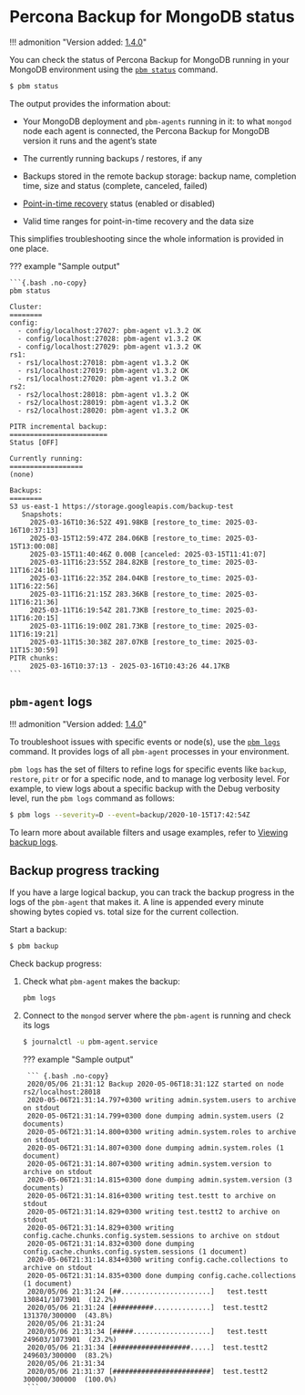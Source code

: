 # Percona Backup for MongoDB status

!!! admonition "Version added: [1.4.0](../release-notes/1.4.0.md)"

You can check the status of Percona Backup for MongoDB running in your MongoDB environment using the [`pbm status`](../reference/pbm-commands.md#pbm-status) command.

```{.bash data-prompt="$"}
$ pbm status
```

The output provides the information about:

* Your MongoDB deployment and `pbm-agents` running in it: to what `mongod` node each agent is connected, the Percona Backup for MongoDB version it runs and the agent’s state

* The currently running backups / restores, if any

* Backups stored in the remote backup storage: backup name, completion time, size and status (complete, canceled, failed)

* [Point-in-time recovery](../features/point-in-time-recovery.md) status (enabled or disabled)

* Valid time ranges for point-in-time recovery and the data size

This simplifies troubleshooting since the whole information is provided in one place.

??? example "Sample output"

    ```{.bash .no-copy}
    pbm status    

    Cluster:
    ========
    config:
      - config/localhost:27027: pbm-agent v1.3.2 OK
      - config/localhost:27028: pbm-agent v1.3.2 OK
      - config/localhost:27029: pbm-agent v1.3.2 OK
    rs1:
      - rs1/localhost:27018: pbm-agent v1.3.2 OK
      - rs1/localhost:27019: pbm-agent v1.3.2 OK
      - rs1/localhost:27020: pbm-agent v1.3.2 OK
    rs2:
      - rs2/localhost:28018: pbm-agent v1.3.2 OK
      - rs2/localhost:28019: pbm-agent v1.3.2 OK
      - rs2/localhost:28020: pbm-agent v1.3.2 OK    

    PITR incremental backup:
    ========================
    Status [OFF]    

    Currently running:
    ==================
    (none)    

    Backups:
    ========
    S3 us-east-1 https://storage.googleapis.com/backup-test
       Snapshots:
         2025-03-16T10:36:52Z 491.98KB [restore_to_time: 2025-03-16T10:37:13]
         2025-03-15T12:59:47Z 284.06KB [restore_to_time: 2025-03-15T13:00:08]
         2025-03-15T11:40:46Z 0.00B [canceled: 2025-03-15T11:41:07]
         2025-03-11T16:23:55Z 284.82KB [restore_to_time: 2025-03-11T16:24:16]
         2025-03-11T16:22:35Z 284.04KB [restore_to_time: 2025-03-11T16:22:56]
         2025-03-11T16:21:15Z 283.36KB [restore_to_time: 2025-03-11T16:21:36]
         2025-03-11T16:19:54Z 281.73KB [restore_to_time: 2025-03-11T16:20:15]
         2025-03-11T16:19:00Z 281.73KB [restore_to_time: 2025-03-11T16:19:21]
         2025-03-11T15:30:38Z 287.07KB [restore_to_time: 2025-03-11T15:30:59]
    PITR chunks:
         2025-03-16T10:37:13 - 2025-03-16T10:43:26 44.17KB
    ```

## `pbm-agent` logs

!!! admonition "Version added: [1.4.0](../release-notes/1.4.0.md)"

To troubleshoot issues with specific events or node(s), use the [`pbm logs`](../reference/pbm-commands.md#pbm-logs) command.  It provides logs of all `pbm-agent` processes in your environment. 

`pbm logs` has the set of filters to refine logs for specific events like `backup`, `restore`, `pitr` or for a specific node, and to manage log verbosity level. For example, to view logs about a specific backup with the Debug verbosity level, run the `pbm logs` command as follows:

```{.bash data-prompt="$"}
$ pbm logs --severity=D --event=backup/2020-10-15T17:42:54Z
```

To learn more about available filters and usage examples, refer to [Viewing backup logs](../usage/logs.md).

## Backup progress tracking

If you have a large logical backup, you can track the backup progress in the logs of the `pbm-agent` that makes it. A line is appended every minute showing bytes copied vs. total size for the current collection.

Start a backup:

```{.bash data-prompt="$"}
$ pbm backup
```

Check backup progress:

1. Check what `pbm-agent` makes the backup:

    ```{.bash data-prompt="$"}
    pbm logs
    ```

2. Connect to the `mongod` server where the `pbm-agent` is running and check its logs

    ```{.bash data-prompt="$"}
    $ journalctl -u pbm-agent.service
    ```

    ??? example "Sample output"

        ``` {.bash .no-copy}
        2020/05/06 21:31:12 Backup 2020-05-06T18:31:12Z started on node rs2/localhost:28018
        2020-05-06T21:31:14.797+0300 writing admin.system.users to archive on stdout
        2020-05-06T21:31:14.799+0300 done dumping admin.system.users (2 documents)
        2020-05-06T21:31:14.800+0300 writing admin.system.roles to archive on stdout
        2020-05-06T21:31:14.807+0300 done dumping admin.system.roles (1 document)
        2020-05-06T21:31:14.807+0300 writing admin.system.version to archive on stdout
        2020-05-06T21:31:14.815+0300 done dumping admin.system.version (3 documents)
        2020-05-06T21:31:14.816+0300 writing test.testt to archive on stdout
        2020-05-06T21:31:14.829+0300 writing test.testt2 to archive on stdout
        2020-05-06T21:31:14.829+0300 writing config.cache.chunks.config.system.sessions to archive on stdout
        2020-05-06T21:31:14.832+0300 done dumping config.cache.chunks.config.system.sessions (1 document)
        2020-05-06T21:31:14.834+0300 writing config.cache.collections to archive on stdout
        2020-05-06T21:31:14.835+0300 done dumping config.cache.collections (1 document)
        2020/05/06 21:31:24 [##......................]   test.testt  130841/1073901  (12.2%)
        2020/05/06 21:31:24 [##########..............]  test.testt2   131370/300000  (43.8%)
        2020/05/06 21:31:24
        2020/05/06 21:31:34 [#####...................]   test.testt  249603/1073901  (23.2%)
        2020/05/06 21:31:34 [###################.....]  test.testt2   249603/300000  (83.2%)
        2020/05/06 21:31:34
        2020/05/06 21:31:37 [########################]  test.testt2  300000/300000  (100.0%)
        ```

